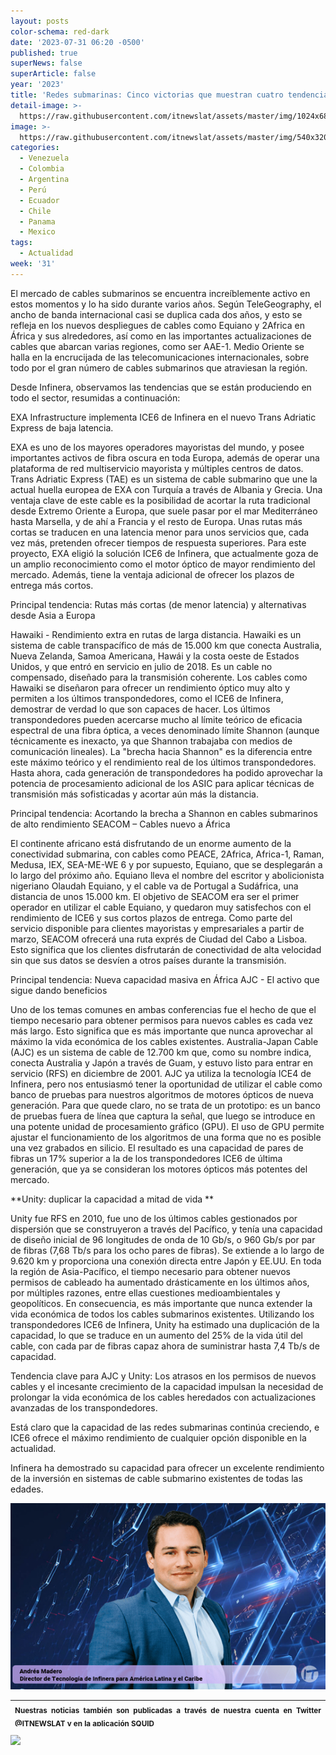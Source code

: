 ```yaml
---
layout: posts
color-schema: red-dark
date: '2023-07-31 06:20 -0500'
published: true
superNews: false
superArticle: false
year: '2023'
title: 'Redes submarinas: Cinco victorias que muestran cuatro tendencias clave'
detail-image: >-
  https://raw.githubusercontent.com/itnewslat/assets/master/img/1024x680/Andres-Madero-g.jpg
image: >-
  https://raw.githubusercontent.com/itnewslat/assets/master/img/540x320/Andres-Madero-p.jpg
categories:
  - Venezuela
  - Colombia
  - Argentina
  - Perú
  - Ecuador
  - Chile
  - Panama
  - Mexico
tags:
  - Actualidad
week: '31'
---
```

El mercado de cables submarinos se encuentra increíblemente activo en estos momentos y lo ha sido durante varios años. Según TeleGeography, el ancho de banda internacional casi se duplica cada dos años, y esto se refleja en los nuevos despliegues de cables como Equiano y 2Africa en África y sus alrededores, así como en las importantes actualizaciones de cables que abarcan varias regiones, como ser AAE-1. Medio Oriente se halla en la encrucijada de las telecomunicaciones internacionales, sobre todo por el gran número de cables submarinos que atraviesan la región.  

Desde Infinera, observamos las tendencias que se están produciendo en todo el sector, resumidas a continuación:

EXA Infrastructure implementa ICE6 de Infinera en el nuevo Trans Adriatic Express de baja latencia. 

EXA es uno de los mayores operadores mayoristas del mundo, y posee importantes activos de fibra oscura en toda Europa, además de operar una plataforma de red multiservicio mayorista y múltiples centros de datos. Trans Adriatic Express (TAE) es un sistema de cable submarino que une la actual huella europea de EXA con Turquía a través de Albania y Grecia. Una ventaja clave de este cable es la posibilidad de acortar la ruta tradicional desde Extremo Oriente a Europa, que suele pasar por el mar Mediterráneo hasta Marsella, y de ahí a Francia y el resto de Europa. Unas rutas más cortas se traducen en una latencia menor para unos servicios que, cada vez más, pretenden ofrecer tiempos de respuesta superiores. Para este proyecto, EXA eligió la solución ICE6 de Infinera, que actualmente goza de un amplio reconocimiento como el motor óptico de mayor rendimiento del mercado. Además, tiene la ventaja adicional de ofrecer los plazos de entrega más cortos.

Principal tendencia: Rutas más cortas (de menor latencia) y alternativas desde Asia a Europa

Hawaiki - Rendimiento extra en rutas de larga distancia.  Hawaiki es un sistema de cable transpacífico de más de 15.000 km que conecta Australia, Nueva Zelanda, Samoa Americana, Hawái y la costa oeste de Estados Unidos, y que entró en servicio en julio de 2018. Es un cable no compensado, diseñado para la transmisión coherente. Los cables como Hawaiki se diseñaron para ofrecer un rendimiento óptico muy alto y permiten a los últimos transpondedores, como el ICE6 de Infinera, demostrar de verdad lo que son capaces de hacer. Los últimos transpondedores pueden acercarse mucho al límite teórico de eficacia espectral de una fibra óptica, a veces denominado límite Shannon (aunque técnicamente es inexacto, ya que Shannon trabajaba con medios de comunicación lineales). La "brecha hacia Shannon" es la diferencia  entre este máximo teórico y el rendimiento real de los últimos transpondedores. Hasta ahora, cada generación de transpondedores ha podido aprovechar la potencia de procesamiento adicional de los ASIC para aplicar técnicas de transmisión más sofisticadas y acortar aún más la distancia.

Principal tendencia: Acortando la brecha a Shannon en cables submarinos de alto rendimiento SEACOM – Cables nuevo a África

El continente africano está disfrutando de un enorme aumento de la conectividad submarina, con cables como PEACE, 2Africa, Africa-1, Raman, Medusa, IEX, SEA-ME-WE 6 y por supuesto, Equiano, que se desplegarán a lo largo del próximo año. Equiano lleva el nombre del escritor y abolicionista nigeriano Olaudah Equiano, y el cable va de Portugal a Sudáfrica, una distancia de unos 15.000 km. El objetivo de SEACOM era ser el primer operador en utilizar el cable Equiano, y quedaron muy satisfechos con el rendimiento de ICE6 y sus cortos plazos de entrega. Como parte del servicio disponible para clientes mayoristas y empresariales a partir de marzo, SEACOM ofrecerá una ruta exprés de Ciudad del Cabo a Lisboa. Esto significa que los clientes disfrutarán de conectividad de alta velocidad sin que sus datos se desvíen a otros países durante la transmisión.

Principal tendencia: Nueva capacidad masiva en África 
AJC - El activo que sigue dando beneficios 

Uno de los temas comunes en ambas conferencias fue el hecho de que el tiempo necesario para obtener permisos para nuevos cables es cada vez más largo. Esto significa que es más importante que nunca aprovechar al máximo la vida económica de los cables existentes. Australia-Japan Cable (AJC) es un sistema de cable de 12.700 km que, como su nombre indica, conecta Australia y Japón a través de Guam, y estuvo listo para entrar en servicio (RFS) en diciembre de 2001. AJC ya utiliza la tecnología ICE4 de Infinera, pero nos entusiasmó tener la oportunidad de utilizar el cable como banco de pruebas para nuestros algoritmos de motores ópticos de nueva generación. Para que quede claro, no se trata de un prototipo: es un banco de pruebas fuera de línea que captura la señal, que luego se introduce en una potente unidad de procesamiento gráfico (GPU). El uso de GPU permite ajustar el funcionamiento de los algoritmos de una forma que no es posible una vez grabados en silicio. El resultado es una capacidad de pares de fibras un 17% superior a la de los transpondedores ICE6 de última generación, que ya se consideran los motores ópticos más potentes del mercado.

**Unity: duplicar la capacidad a mitad de vida **

Unity fue RFS en 2010, fue uno de los últimos cables gestionados por dispersión que se construyeron a través del Pacífico, y tenía una capacidad de diseño inicial de 96 longitudes de onda de 10 Gb/s, o 960 Gb/s por par de fibras (7,68 Tb/s para los ocho pares de fibras). Se extiende a lo largo de 9.620 km y proporciona una conexión directa entre Japón y EE.UU. En toda la región de Asia-Pacífico, el tiempo necesario para obtener nuevos permisos de cableado ha aumentado drásticamente en los últimos años, por múltiples razones, entre ellas cuestiones medioambientales y geopolíticos. En consecuencia, es más importante que nunca extender la vida económica de todos los cables submarinos existentes. Utilizando los transpondedores ICE6 de Infinera, Unity ha estimado una duplicación de la capacidad, lo que se traduce en un aumento del 25% de la vida útil del cable, con cada par de fibras capaz ahora de suministrar hasta 7,4 Tb/s de capacidad.

Tendencia clave para AJC y Unity: Los atrasos en los permisos de nuevos cables y el incesante crecimiento de la capacidad impulsan la necesidad de prolongar la vida económica de los cables heredados con actualizaciones avanzadas de los transpondedores.

Está claro que la capacidad de las redes submarinas continúa creciendo, e ICE6 ofrece el máximo rendimiento de cualquier opción disponible en la actualidad.

Infinera ha demostrado su capacidad para ofrecer un excelente rendimiento de la inversión en sistemas de cable submarino existentes de todas las edades.

![](https://raw.githubusercontent.com/itnewslat/assets/master/img/540x320/Andres-Madero-p.jpg)

<table style="height: 42px;" width="569">
<tbody>
<tr>
<td style="text-align: justify;"><sub><strong>Nuestras noticias también son publicadas a través de nuestra cuenta en Twitter <a href="https://twitter.com/itnewslat?lang=es">@ITNEWSLAT</a> y en la aplicación <a href="https://squidapp.co/en/">SQUID</a></strong></sub></td>
</tr>
</tbody>
</table>
<img src="https://tracker.metricool.com/c3po.jpg?hash=56f88a41e39ab42c063cc51676587a04"/>